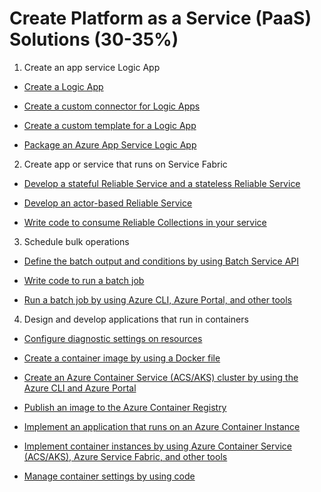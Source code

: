 # Create Platform as a Service (PaaS) Solutions (30-35%)

1. Create an app service Logic App
  
  * [Create a Logic App](https://github.com/jgoergen/Azure202Prep/blob/master/CreatePlatformAsAServiceSolutions/CreateALogicApp.md)

  * [Create a custom connector for Logic Apps](https://github.com/jgoergen/Azure202Prep/blob/master/CreatePlatformAsAServiceSolutions/CreateACustomConnectorForLogicApps.md)
    
  * [Create a custom template for a Logic App](https://github.com/jgoergen/Azure202Prep/blob/master/CreatePlatformAsAServiceSolutions/CreateACustomTemplateForALogicApp.md)
    
  * [Package an Azure App Service Logic App](https://github.com/jgoergen/Azure202Prep/blob/master/CreatePlatformAsAServiceSolutions/PackageAnAzureAppServiceLogicApp.md)

2. Create app or service that runs on Service Fabric

  * [Develop a stateful Reliable Service and a stateless Reliable Service](https://github.com/jgoergen/Azure202Prep/blob/master/CreatePlatformAsAServiceSolutions/DevelopAStatefulReliableServiceAndAStatelessReliableService.md)
    
  * [Develop an actor-based Reliable Service](https://github.com/jgoergen/Azure202Prep/blob/master/CreatePlatformAsAServiceSolutions/DevelopAnActorBasedReliableService.md)
    
  * [Write code to consume Reliable Collections in your service](https://github.com/jgoergen/Azure202Prep/blob/master/CreatePlatformAsAServiceSolutions/WriteCodeToConsumeReliableCollectionsInYourService.md)

3. Schedule bulk operations

  * [Define the batch output and conditions by using Batch Service API](https://github.com/jgoergen/Azure202Prep/blob/master/CreatePlatformAsAServiceSolutions/DefineTheBatchOutputAndConditionsByUsingBatchServiceAPI.md)
    
  * [Write code to run a batch job](https://github.com/jgoergen/Azure202Prep/blob/master/CreatePlatformAsAServiceSolutions/WriteCodeToRunABatchJob.md)
    
  * [Run a batch job by using Azure CLI, Azure Portal, and other tools](https://github.com/jgoergen/Azure202Prep/blob/master/CreatePlatformAsAServiceSolutions/RunABatchJobByUsingAzureCLIAzurePortalAndOtherTools.md)

4. Design and develop applications that run in containers

  * [Configure diagnostic settings on resources](https://github.com/jgoergen/Azure202Prep/blob/master/CreatePlatformAsAServiceSolutions/ConfigureDiagnosticSettingsOnResources.md)
    
  * [Create a container image by using a Docker file](https://github.com/jgoergen/Azure202Prep/blob/master/CreatePlatformAsAServiceSolutions/CreateAContainerImageByUsingADockerFile.md)
    
  * [Create an Azure Container Service (ACS/AKS) cluster by using the Azure CLI and Azure Portal](https://github.com/jgoergen/Azure202Prep/blob/master/CreatePlatformAsAServiceSolutions/CreateAnAzureContainerServiceClusterByUsingTheAzureCLIAndAzurePortal.md)
    
  * [Publish an image to the Azure Container Registry](https://github.com/jgoergen/Azure202Prep/blob/master/CreatePlatformAsAServiceSolutions/PublishAnImageToTheAzureContainerRegistry.md)
    
  * [Implement an application that runs on an Azure Container Instance](https://github.com/jgoergen/Azure202Prep/blob/master/CreatePlatformAsAServiceSolutions/ImplementAnApplicationThatRunsOnAnAzureContainerInstance.md)
    
  * [Implement container instances by using Azure Container Service (ACS/AKS), Azure Service Fabric, and other tools](https://github.com/jgoergen/Azure202Prep/blob/master/CreatePlatformAsAServiceSolutions/ImplementContainerInstancesByUsingAzureContainerService.md)
    
  * [Manage container settings by using code](https://github.com/jgoergen/Azure202Prep/blob/master/CreatePlatformAsAServiceSolutions/ManageContainerSettingsByUsingCode.md)